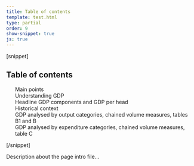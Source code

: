 ```yaml
---
title: Table of contents
template: test.html
type: partial
order: 9
show-snippet: true
js: true
---
```

[snippet]
<div class="table-of-contents js-sticky-toc print--avoid-break">
	<h2 class="table-of-contents__title">Table of contents</h2>
	<ol id="toc" class="table-of-contents__list">
		<li class="table-of-contents__item">
			<a href="#m" class="js-scroll">
			    Main points
			</a>
		</li>
		<li class="table-of-contents__item">
			<a href="#" class="js-scroll">
			    Understanding GDP
			</a>
		</li>
		<li class="table-of-contents__item">
			<a href="#" class="js-scroll">
			    Headline GDP components and GDP per head
			</a>
		</li>
		<li class="table-of-contents__item">
			<a href="#" class="js-scroll">
			    Historical context
			</a>
		</li>
		<li class="table-of-contents__item">
			<a href="#" class="js-scroll">
			    GDP analysed by output categories, chained volume measures, tables B1 and B
			</a>
		</li>
		<li class="table-of-contents__item">
			<a href="#" class="js-scroll">
			    GDP analysed by expenditure categories, chained volume measures, table C
			</a>
		</li>
	</ol>
</div>
[/snippet]

Description about the page intro file...